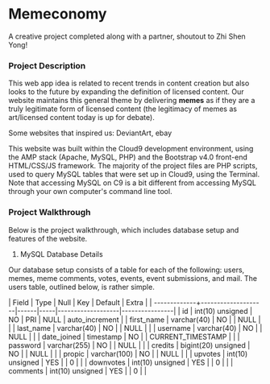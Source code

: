 # Memeconomy
A creative project completed along with a partner, shoutout to Zhi Shen Yong!

### Project Description
This web app idea is related to recent trends in content creation but also looks to the future by expanding the definition of licensed content. Our website maintains this general theme by delivering **memes** as if they are a truly legitimate 
form of licensed content (the legitimacy of memes as art/licensed content today is up for debate). 

Some websites that inspired us: DeviantArt, ebay

This website was built within the Cloud9 development environment, using the AMP stack (Apache, MySQL, PHP) and the Bootstrap v4.0 front-end HTML/CSS/JS framework. The majority of the project files are PHP scripts, used to query MySQL tables that were set up in Cloud9, using the Terminal. Note that accessing MySQL on C9 is a bit different from accessing MySQL through your own computer's command line tool. 

### Project Walkthrough

Below is the project walkthrough, which includes database setup and features of the website.

1. MySQL Database Details

Our database setup consists of a table for each of the following: users, memes, meme comments, votes, events, event submissions, and mail. The users table, outlined below, is rather simple. 


| Field       | Type                | Null | Key | Default           | Extra          |
| -------------+--------------------|------|-----|-------------------|----------------|
| id          | int(10) unsigned    | NO   | PRI | NULL              | auto_increment |
| first_name  | varchar(40)         | NO   |     | NULL              |                |
| last_name   | varchar(40)         | NO   |     | NULL              |                |
| username    | varchar(40)         | NO   |     | NULL              |                |
| date_joined | timestamp           | NO   |     | CURRENT_TIMESTAMP |                |
| password    | varchar(255)        | NO   |     | NULL              |                |
| credits     | bigint(20) unsigned | NO   |     | NULL              |                |
| propic      | varchar(100)        | NO   |     | NULL              |                |
| upvotes     | int(10) unsigned    | YES  |     | 0                 |                |
| downvotes   | int(10) unsigned    | YES  |     | 0                 |                |
| comments    | int(10) unsigned    | YES  |     | 0                 |                |






